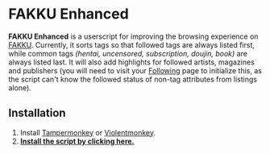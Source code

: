# FAKKU Enhanced

**FAKKU Enhanced** is a userscript for improving the browsing experience on [FAKKU](https://www.fakku.net). Currently, it sorts tags so that followed tags are always listed first, while common tags *(hentai, uncensored, subscription, doujin, book)* are always listed last. It will also add highlights for followed artists, magazines and publishers (you will need to visit your [Following](https://www.fakku.net/account/following) page to initialize this, as the script can't know the followed status of non-tag attributes from listings alone).

## Installation

1. Install [Tampermonkey](http://tampermonkey.net/) or [Violentmonkey](https://violentmonkey.github.io/get-it/).
2. **[Install the script by clicking here.](https://github.com/Daiz/fakku-enhanced/raw/stable/fakku-enhanced.user.js)**